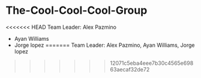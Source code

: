 # The-Cool-Cool-Cool-Group
<<<<<<< HEAD
Team Leader: Alex Pazmino
- Ayan Williams
- Jorge lopez
=======
Team Leader: Alex Pazmino, 
Ayan Williams, 
Jorge lopez
>>>>>>> 12071c5eba4eee7b30c4565e69863aecaf32de72
